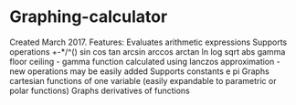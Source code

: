 # Graphing-calculator
Created March 2017. 
Features: Evaluates arithmetic expressions
          Supports operations +-*/^() sin cos tan arcsin arccos arctan ln log sqrt abs gamma floor ceiling
                  - gamma function calculated using lanczos approximation
                  - new operations may be easily added
          Supports constants e pi
          Graphs cartesian functions of one variable (easily expandable to parametric or polar functions)
          Graphs derivatives of functions
          
